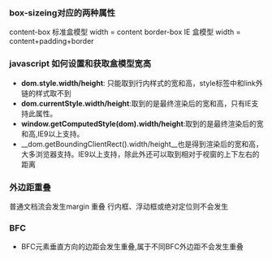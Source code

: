 
### box-sizeing对应的两种属性
content-box 标准盒模型 width = content 
border-box IE 盒模型 width = content+padding+border 

### javascript 如何设置和获取盒模型宽高
* __dom.style.width/height__: 只能取到行内样式的宽和高，style标签中和link外链的样式取不到
* __dom.currentStyle.width/height__:取到的是最终渲染后的宽和高，只有IE支持此属性。
* __window.getComputedStyle(dom).width/height__:取到的是最终渲染后的宽和高,IE9以上支持。
* __dom.getBoundingClientRect().width/height__也是得到渲染后的宽和高，大多浏览器支持。IE9以上支持，除此外还可以取到相对于视窗的上下左右的距离
### 外边距重叠
普通文档流会发生margin 重叠
行内框、浮动框或绝对定位则不会发生
### BFC
* BFC元素垂直方向的边距会发生重叠,属于不同BFC外边距不会发生重叠